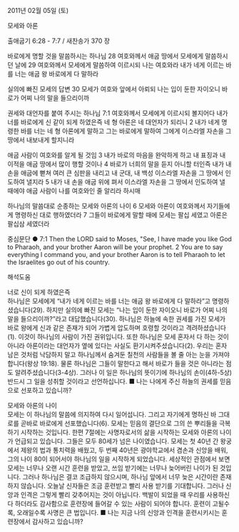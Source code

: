 2011년 02월 05일 (토)

모세와 아론



출애굽기 6:28 - 7:7 / 새찬송가 370 장


바로에게 명할 것을 말씀하시는 하나님
28 여호와께서 애굽 땅에서 모세에게 말씀하시던 날에 29 여호와께서 모세에게 말씀하여 이르시되 나는 여호와라 내가 네게 이르는 바를 너는 애굽 왕 바로에게 다 말하라  

실의에 빠진 모세의 답변
30 모세가 여호와 앞에서 아뢰되 나는 입이 둔한 자이오니 바로가 어찌 나의 말을 들으리이까  

권세와 대언자를 붙여 주시는 하나님
7:1 여호와께서 모세에게 이르시되 볼지어다 내가 너를 바로에게 신 같이 되게 하였은즉 네 형 아론은 네 대언자가 되리니 2 내가 네게 명령한 바를 너는 네 형 아론에게 말하고 그는 바로에게 말하여 그에게 이스라엘 자손을 그 땅에서 내보내게 할지니라  

애굽 사람이 여호와를 알게 될 것임
3 내가 바로의 마음을 완악하게 하고 내 표징과 내 이적을 애굽 땅에서 많이 행할 것이나 4 바로가 너희의 말을 듣지 아니할 터인즉 내가 내 손을 애굽에 뻗쳐 여러 큰 심판을 내리고 내 군대, 내 백성 이스라엘 자손을 그 땅에서 인도하여 낼지라 5 내가 내 손을 애굽 위에 펴서 이스라엘 자손을 그 땅에서 인도하여 낼 때에야 애굽 사람이 나를 여호와인 줄 알리라 하시매

하나님의 말씀대로 순종하는 모세와 아론의 나이
6 모세와 아론이 여호와께서 자기들에게 명령하신 대로 행하였더라 7 그들이 바로에게 말할 때에 모세는 팔십 세였고 아론은 팔십삼 세였더라  

중심문단 ● 7:1 Then the LORD said to Moses, "See, I have made you like God to Pharaoh, and your brother Aaron will be your prophet. 2 You are to say everything I command you, and your brother Aaron is to tell Pharaoh to let the Israelites go out of his country.

해석도움





너로 신이 되게 하였은즉  
하나님은 모세에게 “내가 네게 이르는 바를 너는 애굽 왕 바로에게 다 말하라”고 명령하셨습니다(29). 하지만 실의에 빠진 모세는 “나는 입이 둔한 자이오니 바로가 어찌 나의 말을 들으리이까?”라고 대답했습니다(30). 하나님은 하늘에 속한 권세를 가진 모세가 바로 왕에게 신과 같은 존재가 되어 가볍게 압도하며 호령할 것이라고 격려하셨습니다(1). 이것이 하나님의 사람이 가진 권위입니다. 또한 하나님은 모세 혼자서 다 하는 것이 아니라 아론이라는 대언자가 옆에 있다는 사실도 환기시켜주셨습니다(2). 우리는 혼자 남은 것처럼 낙담하지 말고 하나님께서 숨겨둔 칠천의 사람들을 볼 줄 아는 눈을 가져야 합니다(왕상 19:18). 물론 하나님은 그들이 말한다고 해서 바로가 들을 것은 아니라는 점도 알려주셨습니다(3-4상). 그러나 이 일은 하나님의 뜻이기에 하나님의 손이(4하-5상) 반드시 그 일을 성취할 것이라고 선언하십니다.
■ 나는 나에게 주신 하늘의 권세를 믿음으로 선포하고 있습니까? 

모세와 아론의 나이  
모세는 이 하나님의 말씀에 의지하여 다시 일어섭니다. 그리고 자기에게 명하신 바 그대로를 곧바로 바로에게 선포했습니다(6). 모세는 믿음의 결단으로 그의 쓴 뿌리들을 극복하기 시작하는 것입니다. 한편 7절에는 사명자로서의 삶을 시작하는 모세와 아론의 나이가 언급되고 있습니다. 그들은 모두 80세가 넘은 나이였습니다. 모세는 첫 40년 간 왕궁에서 제왕의 법과 통치력을 배웠고, 두 번째 40년은 광야학교에서 겸손과 신앙을 배워, 그의 나이 80이 되어서야 하나님의 일을 시작하게 되었습니다. 세상적인 관점에서 보면 모세는 너무나 오랜 시간 훈련을 받았고, 쓰임 받기에는 너무나 늦어버린 나이가 된 것입니다. 그러나 하나님은 결코 조급하지 않으시며, 하나님 앞에서 너무 늦은 시간이란 존재하지 않습니다. 오늘날 신자들은 조금 훈련받고 빨리 사용 받기를 기대합니다. 그러나 신앙과 인격은 그렇게 빨리 갖추어지는 것이 아닙니다. 백발이 되었을 때 우리를 사용하신다 하더라도 감사함으로 훈련장에 들어갈 수 있는 사람이 되어야 합니다. 훈련이 고될수록, 오래일수록 사명은 큰 법입니다.
■ 나는 지금 나의 신앙과 인격을 훈련시키시는 훈련장에서 감사하고 있습니까?